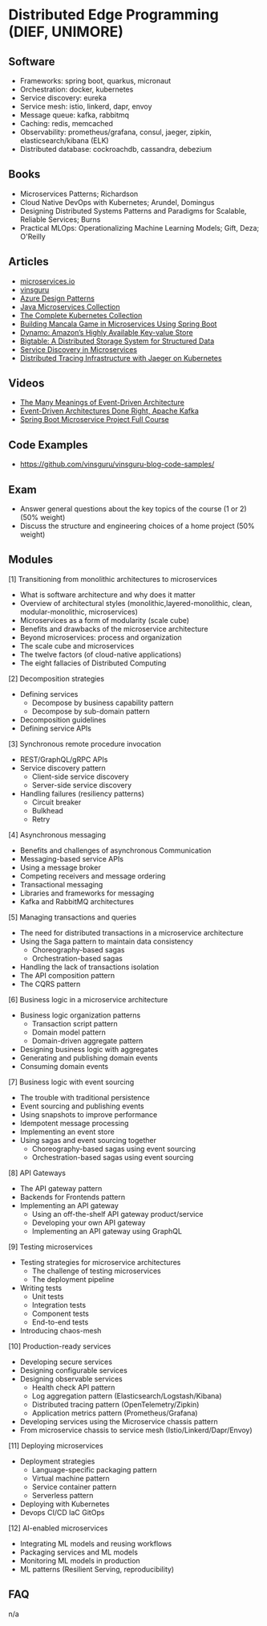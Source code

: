 # Distributed Edge Programming (DIEF, UNIMORE)

## Software
* Frameworks: spring boot, quarkus, micronaut 
* Orchestration: docker, kubernetes
* Service discovery: eureka
* Service mesh: istio, linkerd, dapr, envoy
* Message queue: kafka, rabbitmq
* Caching: redis, memcached 
* Observability: prometheus/grafana, consul, jaeger, zipkin, elasticsearch/kibana (ELK)
* Distributed database: cockroachdb, cassandra, debezium

## Books
* Microservices Patterns; Richardson
* Cloud Native DevOps with Kubernetes; Arundel, Domingus
* Designing Distributed Systems Patterns and Paradigms for Scalable, Reliable Services; Burns
* Practical MLOps: Operationalizing Machine Learning Models; Gift, Deza; O'Reilly

## Articles
* [microservices.io](https://microservices.io/index.html)
* [vinsguru](https://www.vinsguru.com/)
* [Azure Design Patterns](https://learn.microsoft.com/en-us/azure/architecture/patterns/)
* [Java Microservices Collection](https://dzone.com/articles/java-microservices-tutorials-and-articles)
* [The Complete Kubernetes Collection](https://dzone.com/articles/the-complete-kubernetes-collection-tutorials-and-tools)
* [Building Mancala Game in Microservices Using Spring Boot](https://dzone.com/articles/mancala-game-implementation-using-microservices-ap)
* [Dynamo: Amazon’s Highly Available Key-value Store](https://www.allthingsdistributed.com/2007/10/amazons_dynamo.html)
* [Bigtable: A Distributed Storage System for Structured Data](https://static.googleusercontent.com/media/research.google.com/en//archive/bigtable-osdi06.pdf)
* [Service Discovery in Microservices](https://www.baeldung.com/cs/service-discovery-microservices)
* [Distributed Tracing Infrastructure with Jaeger on Kubernetes](https://masroorhasan.medium.com/tracing-infrastructure-with-jaeger-on-kubernetes-6800132a677)

## Videos
* [The Many Meanings of Event-Driven Architecture](https://www.youtube.com/watch?v=STKCRSUsyP0)
* [Event-Driven Architectures Done Right, Apache Kafka](https://www.youtube.com/watch?v=A_mstzRGfIE)
* [Spring Boot Microservice Project Full Course](https://www.youtube.com/watch?v=mPPhcU7oWDU)

## Code Examples
* https://github.com/vinsguru/vinsguru-blog-code-samples/

## Exam
* Answer general questions about the key topics of the course (1 or 2) (50% weight)
* Discuss the structure and engineering choices of a home project (50% weight)

## Modules
[1] Transitioning from monolithic architectures to microservices

* What is software architecture and why does it matter 
* Overview of architectural styles (monolithic,layered-monolithic, clean, modular-monolithic, microservices)
* Microservices as a form of modularity (scale cube)
* Benefits and drawbacks of the microservice architecture
* Beyond microservices: process and organization
* The scale cube and microservices
* The twelve factors (of cloud-native applications)
* The eight fallacies of Distributed Computing

[2] Decomposition strategies 
* Defining services
    * Decompose by business capability pattern
    * Decompose by sub-domain pattern
* Decomposition guidelines
* Defining service APIs

[3] Synchronous remote procedure invocation
* REST/GraphQL/gRPC APIs
* Service discovery pattern
    * Client-side service discovery
    * Server-side service discovery
* Handling failures (resiliency patterns)
    * Circuit breaker
    * Bulkhead
    * Retry

[4] Asynchronous messaging
* Benefits and challenges of asynchronous Communication
* Messaging-based service APIs
* Using a message broker
* Competing receivers and message ordering
* Transactional messaging
* Libraries and frameworks for messaging
* Kafka and RabbitMQ architectures

[5] Managing transactions and queries
* The need for distributed transactions in a microservice architecture
* Using the Saga pattern to maintain data consistency
    * Choreography-based sagas
    * Orchestration-based sagas
* Handling the lack of transactions isolation
* The API composition pattern 
* The CQRS pattern

[6] Business logic in a microservice architecture
* Business logic organization patterns
    * Transaction script pattern
    * Domain model pattern
    * Domain-driven aggregate pattern
* Designing business logic with aggregates
* Generating and publishing domain events
* Consuming domain events

[7] Business logic with event sourcing
* The trouble with traditional persistence
* Event sourcing and publishing events
* Using snapshots to improve performance
* Idempotent message processing
* Implementing an event store
* Using sagas and event sourcing together
    * Choreography-based sagas using event sourcing
    * Orchestration-based sagas using event sourcing

[8] API Gateways
* The API gateway pattern
* Backends for Frontends pattern
* Implementing an API gateway
    * Using an off-the-shelf API gateway product/service
    * Developing your own API gateway
    * Implementing an API gateway using GraphQL

[9] Testing microservices
* Testing strategies for microservice architectures
    * The challenge of testing microservices
    * The deployment pipeline
* Writing tests
    * Unit tests
    * Integration tests
    * Component tests 
    * End-to-end tests
* Introducing chaos-mesh

[10] Production-ready services
* Developing secure services
* Designing configurable services
* Designing observable services
    * Health check API pattern 
    * Log aggregation pattern (Elasticsearch/Logstash/Kibana)
    * Distributed tracing pattern (OpenTelemetry/Zipkin)
    * Application metrics pattern (Prometheus/Grafana)
* Developing services using the Microservice chassis pattern
* From microservice chassis to service mesh (Istio/Linkerd/Dapr/Envoy)

[11] Deploying microservices
* Deployment strategies
    * Language-specific packaging pattern
    * Virtual machine pattern
    * Service container pattern
    * Serverless pattern
* Deploying with Kubernetes
* Devops CI/CD IaC GitOps

[12] AI-enabled microservices
* Integrating ML models and reusing workflows
* Packaging services and ML models
* Monitoring ML models in production
* ML patterns (Resilient Serving, reproducibility)

## FAQ
n/a
